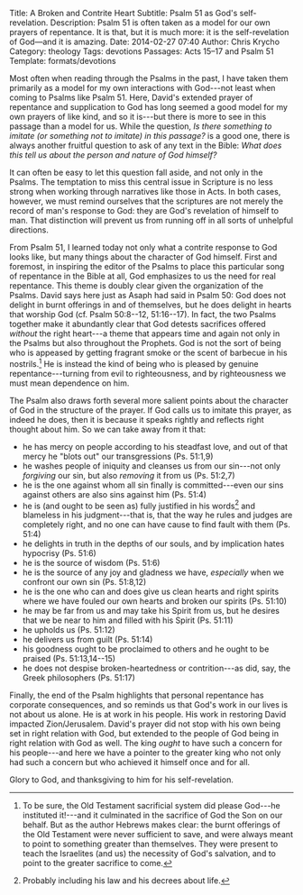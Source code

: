 Title: A Broken and Contrite Heart
Subtitle: Psalm 51 as God's self-revelation.
Description: Psalm 51 is often taken as a model for our own prayers of repentance. It is that, but it is much more: it is the self-revelation of God—and it is amazing.
Date: 2014-02-27 07:40
Author: Chris Krycho
Category: theology
Tags: devotions
Passages: Acts 15–17 and Psalm 51
Template: formats/devotions

Most often when reading through the Psalms in the past, I have taken them
primarily as a model for my own interactions with God---not least when coming to
Psalms like Psalm 51. Here, David's extended prayer of repentance and
supplication to God has long seemed a good model for my own prayers of like
kind, and so it is---but there is more to see in this passage than a model for
us. While the question, *Is there something to imitate (or something *not* to
imitate) in this passage?* is a good one, there is always another fruitful
question to ask of any text in the Bible: *What does this tell us about the
person and nature of God himself?*

It can often be easy to let this question fall aside, and not only in the
Psalms. The temptation to miss this central issue in Scripture is no less strong
when working through narratives like those in Acts. In both cases, however, we
must remind ourselves that the scriptures are not merely the record of man's
response to God: they are God's revelation of himself to man. That distinction
will prevent us from running off in all sorts of unhelpful directions.

From Psalm 51, I learned today not only what a contrite response to God looks
like, but many things about the character of God himself. First and foremost, in
inspiring the editor of the Psalms to place this particular song of repentance
in the Bible at all, God emphasizes to us the need for real repentance. This
theme is doubly clear given the organization of the Psalms. David says here just
as Asaph had said in Psalm 50: God does not delight in burnt offerings in and of
themselves, but he does delight in hearts that worship God (cf. Psalm 50:8--12,
51:16--17). In fact, the two Psalms together make it abundantly clear that God
detests sacrifices offered *without* the right heart---a theme that appears time
and again not only in the Psalms but also throughout the Prophets. God is not
the sort of being who is appeased by getting fragrant smoke or the scent of
barbecue in his nostrils.[^1] He is instead the kind of being who is pleased by
genuine repentance---turning from evil to righteousness, and by righteousness we
must mean dependence on him.

The Psalm also draws forth several more salient points about the character of
God in the structure of the prayer. If God calls us to imitate this prayer, as
indeed he does, then it is because it speaks rightly and reflects right thought
about him. So we can take away from it that:

- he has mercy on people according to his steadfast love, and out of that mercy
  he "blots out" our transgressions (Ps. 51:1,9)
- he washes people of iniquity and cleanses us from our sin---not only
  *forgiving* our sin, but also *removing* it from us (Ps. 51:2,7)
- he is the one against whom all sin finally is committed---even our sins
  against others are also sins against him (Ps. 51:4)
- he is (and ought to be seen as) fully justified in his words[^2] and blameless
  in his judgment---that is, that the way he rules and judges are completely
  right, and no one can have cause to find fault with them (Ps. 51:4)
- he delights in truth in the depths of our souls, and by implication hates
  hypocrisy (Ps. 51:6)
- he is the source of wisdom (Ps. 51:6)
- he is the source of any joy and gladness we have, *especially* when we
  confront our own sin (Ps. 51:8,12)
- he is the one who can and does give us clean hearts and right spirits where we
  have fouled our own hearts and broken our spirits (Ps. 51:10)
- he may be far from us and may take his Spirit from us, but he desires that we
  be near to him and filled with his Spirit (Ps. 51:11)
- he upholds us (Ps. 51:12)
- he delivers us from guilt (Ps. 51:14)
- his goodness ought to be proclaimed to others and he ought to be praised (Ps.
  51:13,14--15)
- he does not despise broken-heartedness or contrition---as did, say, the Greek
  philosophers (Ps. 51:17)

Finally, the end of the Psalm highlights that personal repentance has corporate
consequences, and so reminds us that God's work in our lives is not about us
alone. He is at work in his people. His work in restoring David impacted
Zion/Jerusalem. David's prayer did not stop with his own being set in right
relation with God, but extended to the people of God being in right relation
with God as well. The king *ought* to have such a concern for his people---and
here we have a pointer to the greater king who not only had such a concern but
who achieved it himself once and for all.

Glory to God, and thanksgiving to him for his self-revelation.

[^1]: To be sure, the Old Testament sacrificial system did please God---he
instituted it!---and it culminated in the sacrifice of God the Son on our
behalf. But as the author Hebrews makes clear: the burnt offerings of the Old
Testament were never sufficient to save, and were always meant to point to
something greater than themselves. They were present to teach the Israelites
(and us) the necessity of God's salvation, and to point to the greater sacrifice
to come.

[^2]: Probably including his law and his decrees about life.